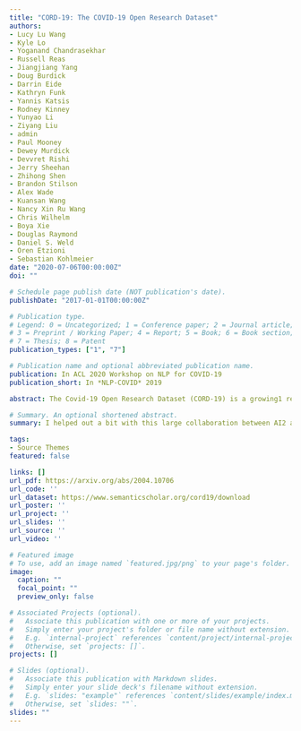 ```yaml
---
title: "CORD-19: The COVID-19 Open Research Dataset"
authors:
- Lucy Lu Wang
- Kyle Lo
- Yoganand Chandrasekhar
- Russell Reas
- Jiangjiang Yang
- Doug Burdick
- Darrin Eide
- Kathryn Funk
- Yannis Katsis
- Rodney Kinney
- Yunyao Li
- Ziyang Liu
- admin
- Paul Mooney
- Dewey Murdick
- Devvret Rishi
- Jerry Sheehan
- Zhihong Shen
- Brandon Stilson
- Alex Wade
- Kuansan Wang
- Nancy Xin Ru Wang
- Chris Wilhelm
- Boya Xie
- Douglas Raymond
- Daniel S. Weld
- Oren Etzioni
- Sebastian Kohlmeier
date: "2020-07-06T00:00:00Z"
doi: ""

# Schedule page publish date (NOT publication's date).
publishDate: "2017-01-01T00:00:00Z"

# Publication type.
# Legend: 0 = Uncategorized; 1 = Conference paper; 2 = Journal article;
# 3 = Preprint / Working Paper; 4 = Report; 5 = Book; 6 = Book section;
# 7 = Thesis; 8 = Patent
publication_types: ["1", "7"]

# Publication name and optional abbreviated publication name.
publication: In ACL 2020 Workshop on NLP for COVID-19
publication_short: In *NLP-COVID* 2019

abstract: The Covid-19 Open Research Dataset (CORD-19) is a growing1 resource of scientific papers on Covid-19 and related historical coronavirus research. CORD-19 is designed to facilitate the development of text mining and information retrieval systems over its rich collection of metadata and structured full text papers. Since its release, CORD-19 has been downloaded over 75K times and has served as the basis of many Covid-19 text mining and discovery systems. In this article, we describe the mechanics of dataset construction, highlighting challenges and key design decisions, provide an overview of how CORD-19 has been used, and preview tools and upcoming shared tasks built around the dataset. We hope this resource will continue to bring together the computing community, biomedical experts, and policy makers in the search for effective treatments and management policies for Covid-19.

# Summary. An optional shortened abstract.
summary: I helped out a bit with this large collaboration between AI2 and other institutions.

tags:
- Source Themes
featured: false

links: []
url_pdf: https://arxiv.org/abs/2004.10706
url_code: ''
url_dataset: https://www.semanticscholar.org/cord19/download
url_poster: ''
url_project: ''
url_slides: ''
url_source: ''
url_video: ''

# Featured image
# To use, add an image named `featured.jpg/png` to your page's folder. 
image:
  caption: ""
  focal_point: ""
  preview_only: false

# Associated Projects (optional).
#   Associate this publication with one or more of your projects.
#   Simply enter your project's folder or file name without extension.
#   E.g. `internal-project` references `content/project/internal-project/index.md`.
#   Otherwise, set `projects: []`.
projects: []

# Slides (optional).
#   Associate this publication with Markdown slides.
#   Simply enter your slide deck's filename without extension.
#   E.g. `slides: "example"` references `content/slides/example/index.md`.
#   Otherwise, set `slides: ""`.
slides: ""
---
```

